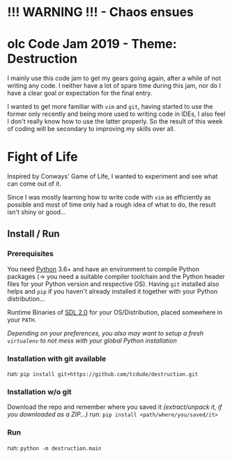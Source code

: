# !!! WARNING !!! - Chaos ensues

# olc Code Jam 2019 - Theme: Destruction

I mainly use this code jam to get my gears going again, after a while of 
not writing any code. I neither have a lot of spare time during this jam,
nor do I have a clear goal or expectation for the final entry.

I wanted to get more familiar with ``vim`` and ``git``, having started to
use the former only recently and being more used to writing code in IDEs,
 I also feel I don't really know how to use the latter properly. So the
result of this week of coding will be secondary to improving my skills
over all.

# Fight of Life
Inspired by Conways' Game of Life, I wanted to experiment and see what can 
come out of it.

Since I was mostly learning how to write code with ``vim`` as efficiently 
as possible and most of time only had a rough idea of what to do, the 
result isn't shiny or good...

## Install / Run

### Prerequisites
You need [Python](https://www.python.org) 3.6+ and have an environment to 
compile Python packages (-> you need a suitable compiler toolchain and the
Python header files for your Python version and respective OS). Having ``git``
installed also helps and ``pip`` if you haven't already installed it together 
with your Python distribution...

Runtime Binaries of [SDL 2.0](https://www.libsdl.org/download-2.0.php) for 
your OS/Distribution, placed somewhere in your ``PATH``.

*Depending on your preferences, you also may want to setup a fresh ``virtualenv`` to not mess with your global
Python installation*

### Installation with git available

run: ``pip install git+https://github.com/tcdude/destruction.git``

### Installation w/o git
Download the repo and remember where you saved it *(extract/unpack it, if you downloaded as a ZIP...)*
run: ``pip install <path/where/you/saved/it>``

### Run
run: ``python -m destruction.main``


